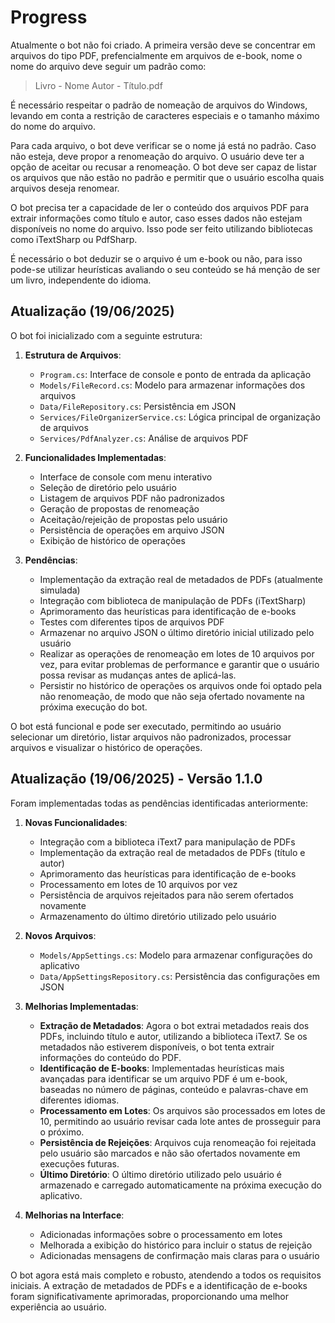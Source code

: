 # Progress

Atualmente o bot não foi criado. A primeira versão deve se concentrar em arquivos do tipo PDF, prefencialmente em arquivos de e-book, nome o nome do arquivo deve seguir um padrão como:

> Livro - Nome Autor - Título.pdf

É necessário respeitar o padrão de nomeação de arquivos do Windows, levando em conta a restrição de caracteres especiais e o tamanho máximo do nome do arquivo.

Para cada arquivo, o bot deve verificar se o nome já está no padrão. Caso não esteja, deve propor a renomeação do arquivo. O usuário deve ter a opção de aceitar ou recusar a renomeação. O bot deve ser capaz de listar os arquivos que não estão no padrão e permitir que o usuário escolha quais arquivos deseja renomear.

O bot precisa ter a capacidade de ler o conteúdo dos arquivos PDF para extrair informações como título e autor, caso esses dados não estejam disponíveis no nome do arquivo. Isso pode ser feito utilizando bibliotecas como iTextSharp ou PdfSharp.

É necessário o bot deduzir se o arquivo é um e-book ou não, para isso pode-se utilizar heurísticas avaliando o seu conteúdo se há menção de ser um livro, independente do idioma.

## Atualização (19/06/2025)

O bot foi inicializado com a seguinte estrutura:

1. **Estrutura de Arquivos**:
   - `Program.cs`: Interface de console e ponto de entrada da aplicação
   - `Models/FileRecord.cs`: Modelo para armazenar informações dos arquivos
   - `Data/FileRepository.cs`: Persistência em JSON
   - `Services/FileOrganizerService.cs`: Lógica principal de organização de arquivos
   - `Services/PdfAnalyzer.cs`: Análise de arquivos PDF

2. **Funcionalidades Implementadas**:
   - Interface de console com menu interativo
   - Seleção de diretório pelo usuário
   - Listagem de arquivos PDF não padronizados
   - Geração de propostas de renomeação
   - Aceitação/rejeição de propostas pelo usuário
   - Persistência de operações em arquivo JSON
   - Exibição de histórico de operações

3. **Pendências**:
   - Implementação da extração real de metadados de PDFs (atualmente simulada)
   - Integração com biblioteca de manipulação de PDFs (iTextSharp)
   - Aprimoramento das heurísticas para identificação de e-books
   - Testes com diferentes tipos de arquivos PDF
   - Armazenar no arquivo JSON o último diretório inicial utilizado pelo usuário
   - Realizar as operações de renomeação em lotes de 10 arquivos por vez, para evitar problemas de performance e garantir que o usuário possa revisar as mudanças antes de aplicá-las.
   - Persistir no histórico de operações os arquivos onde foi optado pela não renomeação, de modo que não seja ofertado novamente na próxima execução do bot.

O bot está funcional e pode ser executado, permitindo ao usuário selecionar um diretório, listar arquivos não padronizados, processar arquivos e visualizar o histórico de operações.

## Atualização (19/06/2025) - Versão 1.1.0

Foram implementadas todas as pendências identificadas anteriormente:

1. **Novas Funcionalidades**:
   - Integração com a biblioteca iText7 para manipulação de PDFs
   - Implementação da extração real de metadados de PDFs (título e autor)
   - Aprimoramento das heurísticas para identificação de e-books
   - Processamento em lotes de 10 arquivos por vez
   - Persistência de arquivos rejeitados para não serem ofertados novamente
   - Armazenamento do último diretório utilizado pelo usuário

2. **Novos Arquivos**:
   - `Models/AppSettings.cs`: Modelo para armazenar configurações do aplicativo
   - `Data/AppSettingsRepository.cs`: Persistência das configurações em JSON

3. **Melhorias Implementadas**:
   - **Extração de Metadados**: Agora o bot extrai metadados reais dos PDFs, incluindo título e autor, utilizando a biblioteca iText7. Se os metadados não estiverem disponíveis, o bot tenta extrair informações do conteúdo do PDF.
   - **Identificação de E-books**: Implementadas heurísticas mais avançadas para identificar se um arquivo PDF é um e-book, baseadas no número de páginas, conteúdo e palavras-chave em diferentes idiomas.
   - **Processamento em Lotes**: Os arquivos são processados em lotes de 10, permitindo ao usuário revisar cada lote antes de prosseguir para o próximo.
   - **Persistência de Rejeições**: Arquivos cuja renomeação foi rejeitada pelo usuário são marcados e não são ofertados novamente em execuções futuras.
   - **Último Diretório**: O último diretório utilizado pelo usuário é armazenado e carregado automaticamente na próxima execução do aplicativo.

4. **Melhorias na Interface**:
   - Adicionadas informações sobre o processamento em lotes
   - Melhorada a exibição do histórico para incluir o status de rejeição
   - Adicionadas mensagens de confirmação mais claras para o usuário

O bot agora está mais completo e robusto, atendendo a todos os requisitos iniciais. A extração de metadados de PDFs e a identificação de e-books foram significativamente aprimoradas, proporcionando uma melhor experiência ao usuário.
